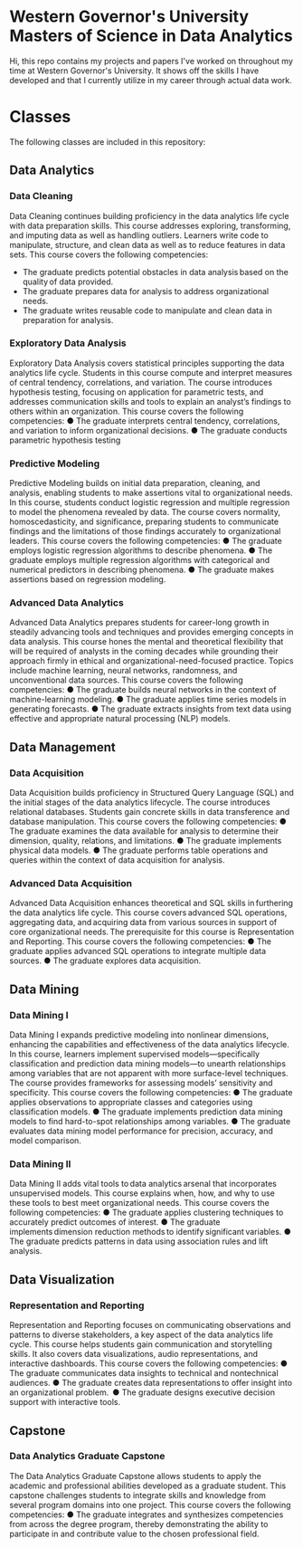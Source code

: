 # Western Governor's University Masters of Science in Data Analytics

Hi, this repo contains my projects and papers I've worked on throughout my time at Western Governor's University. It shows off the skills I have developed and that I currently utilize in my career through actual data work. 

# Classes
The following classes are included in this repository:

## Data Analytics

### Data Cleaning
Data Cleaning continues building proficiency in the data analytics life cycle with data preparation skills. This course
addresses exploring, transforming, and imputing data as well as handling outliers. Learners write code to manipulate,
structure, and clean data as well as to reduce features in data sets.
This course covers the following competencies:
- The graduate predicts potential obstacles in data analysis based on the quality of data provided.
- The graduate prepares data for analysis to address organizational needs.
- The graduate writes reusable code to manipulate and clean data in preparation for analysis.

### Exploratory Data Analysis
Exploratory Data Analysis covers statistical principles supporting the data analytics life cycle. Students in this course
compute and interpret measures of central tendency, correlations, and variation. The course introduces hypothesis testing,
focusing on application for parametric tests, and addresses communication skills and tools to explain an analyst’s findings to
others within an organization.
This course covers the following competencies:
● The graduate interprets central tendency, correlations, and variation to inform organizational decisions.
● The graduate conducts parametric hypothesis testing

### Predictive Modeling
Predictive Modeling builds on initial data preparation, cleaning, and analysis, enabling students to make assertions vital to
organizational needs. In this course, students conduct logistic regression and multiple regression to model the phenomena
revealed by data. The course covers normality, homoscedasticity, and significance, preparing students to communicate findings and the limitations of those findings accurately to organizational leaders. 
This course covers the following competencies:
● The graduate employs logistic regression algorithms to describe phenomena.
● The graduate employs multiple regression algorithms with categorical and numerical predictors in describing
phenomena.
● The graduate makes assertions based on regression modeling.

### Advanced Data Analytics
Advanced Data Analytics prepares students for career-long growth in steadily advancing tools and techniques and provides
emerging concepts in data analysis. This course hones the mental and theoretical flexibility that will be required of analysts
in the coming decades while grounding their approach firmly in ethical and organizational-need-focused practice. Topics
include machine learning, neural networks, randomness, and unconventional data sources.
This course covers the following competencies:
● The graduate builds neural networks in the context of machine-learning modeling.
● The graduate applies time series models in generating forecasts.
● The graduate extracts insights from text data using effective and appropriate natural processing (NLP) models. 

## Data Management

### Data Acquisition
Data Acquisition builds proficiency in Structured Query Language (SQL) and the initial stages of the data analytics lifecycle.
The course introduces relational databases. Students gain concrete skills in data transference and database manipulation.
This course covers the following competencies:
● The graduate examines the data available for analysis to determine their dimension, quality, relations, and limitations.
● The graduate implements physical data models.
● The graduate performs table operations and queries within the context of data acquisition for analysis. 

### Advanced Data Acquisition 
Advanced Data Acquisition enhances theoretical and SQL skills in furthering the data analytics life cycle. This course  covers advanced SQL operations, 
aggregating data, and acquiring data from various sources in support of core  organizational needs. The prerequisite for this course is Representation and Reporting.
This course covers the following competencies:
● The graduate applies advanced SQL operations to integrate multiple data sources.
● The graduate explores data acquisition. 

## Data Mining

### Data Mining I
Data Mining I expands predictive modeling into nonlinear dimensions, enhancing the capabilities and effectiveness of the
data analytics lifecycle. In this course, learners implement supervised models—specifically classification and prediction data
mining models—to unearth relationships among variables that are not apparent with more surface-level techniques. The
course provides frameworks for assessing models’ sensitivity and specificity.
This course covers the following competencies:
● The graduate applies observations to appropriate classes and categories using classification models.
● The graduate implements prediction data mining models to find hard-to-spot relationships among variables.
● The graduate evaluates data mining model performance for precision, accuracy, and model comparison.

###  Data Mining II 
Data Mining II adds vital tools to data analytics arsenal that incorporates unsupervised models. This course explains when,  how, and why to use these tools to best meet organizational needs.
This course covers the following competencies: 
● The graduate applies clustering techniques to accurately predict outcomes of interest. 
● The graduate implements dimension reduction methods to identify significant variables. 
● The graduate predicts patterns in data using association rules and lift analysis.  

## Data Visualization

### Representation and Reporting
Representation and Reporting focuses on communicating observations and patterns to diverse stakeholders, a key aspect
of the data analytics life cycle. This course helps students gain communication and storytelling skills. It also covers data
visualizations, audio representations, and interactive dashboards.
This course covers the following competencies:
● The graduate communicates data insights to technical and nontechnical audiences.
● The graduate creates data representations to offer insight into an organizational problem. 
● The graduate designs executive decision support with interactive tools. 

## Capstone

### Data Analytics Graduate Capstone
The Data Analytics Graduate Capstone allows students to apply the academic and professional abilities developed as a
graduate student. This capstone challenges students to integrate skills and knowledge from several program domains into
one project.
This course covers the following competencies:
● The graduate integrates and synthesizes competencies from across the degree program, thereby demonstrating the
ability to participate in and contribute value to the chosen professional field. 
